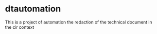 # dtautomation
This is a project of automation the redaction of the technical document in the cir context
